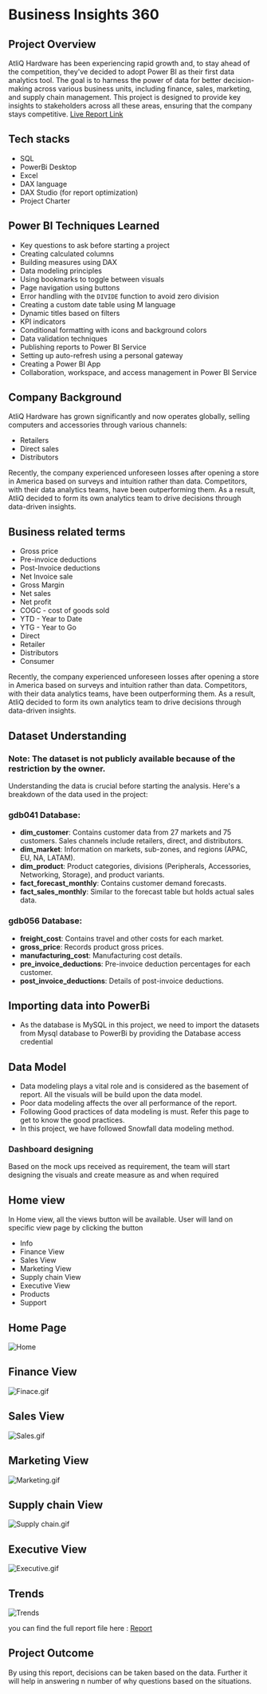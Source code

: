 # Business Insights 360

## Project Overview

AtliQ Hardware has been experiencing rapid growth and, to stay ahead of the competition, they've decided to adopt Power BI as their first data analytics tool. The goal is to harness the power of data for better decision-making across various business units, including finance, sales, marketing, and supply chain management. This project is designed to provide key insights to stakeholders across all these areas, ensuring that the company stays competitive.
[Live Report Link](https://app.powerbi.com/view?r=eyJrIjoiZTdhYzA3OWYtYzE4MS00ZTEzLWJmYzgtNmI0ZjEwN2Q3ODBkIiwidCI6ImM2ZTU0OWIzLTVmNDUtNDAzMi1hYWU5LWQ0MjQ0ZGM1YjJjNCJ9)

## Tech stacks

- SQL
- PowerBi Desktop
- Excel
- DAX language
- DAX Studio (for report optimization)
- Project Charter

## Power BI Techniques Learned

- Key questions to ask before starting a project
- Creating calculated columns
- Building measures using DAX
- Data modeling principles
- Using bookmarks to toggle between visuals
- Page navigation using buttons
- Error handling with the `DIVIDE` function to avoid zero division
- Creating a custom date table using M language
- Dynamic titles based on filters
- KPI indicators
- Conditional formatting with icons and background colors
- Data validation techniques
- Publishing reports to Power BI Service
- Setting up auto-refresh using a personal gateway
- Creating a Power BI App
- Collaboration, workspace, and access management in Power BI Service

## Company Background

AtliQ Hardware has grown significantly and now operates globally, selling computers and accessories through various channels:
 
- Retailers
- Direct sales
- Distributors
  
Recently, the company experienced unforeseen losses after opening a store in America based on surveys and intuition rather than data. Competitors, with their data analytics teams, have been outperforming them. As a result, AtliQ decided to form its own analytics team to drive decisions through data-driven insights.

## Business related terms

- Gross price
- Pre-invoice deductions
- Post-Invoice deductions
- Net Invoice sale
- Gross Margin
- Net sales
- Net profit
- COGC - cost of goods sold
- YTD - Year to Date
- YTG - Year to Go
- Direct
- Retailer
- Distributors
- Consumer

Recently, the company experienced unforeseen losses after opening a store in America based on surveys and intuition rather than data. Competitors, with their data analytics teams, have been outperforming them. As a result, AtliQ decided to form its own analytics team to drive decisions through data-driven insights.

## Dataset Understanding
### Note: The dataset is not publicly available because of the restriction by the owner.
Understanding the data is crucial before starting the analysis. Here's a breakdown of the data used in the project:

### **gdb041 Database**:
- **dim_customer**: Contains customer data from 27 markets and 75 customers. Sales channels include retailers, direct, and distributors.
- **dim_market**: Information on markets, sub-zones, and regions (APAC, EU, NA, LATAM).
- **dim_product**: Product categories, divisions (Peripherals, Accessories, Networking, Storage), and product variants.
- **fact_forecast_monthly**: Contains customer demand forecasts.
- **fact_sales_monthly**: Similar to the forecast table but holds actual sales data.

### **gdb056 Database**:
- **freight_cost**: Contains travel and other costs for each market.
- **gross_price**: Records product gross prices.
- **manufacturing_cost**: Manufacturing cost details.
- **pre_invoice_deductions**: Pre-invoice deduction percentages for each customer.
- **post_invoice_deductions**: Details of post-invoice deductions.

## Importing data into PowerBi

- As the database is MySQL in this project, we need to import the datasets from Mysql database to PowerBi by providing the Database access credential

## Data Model

- Data modeling plays a vital role and is considered as the basement of report. All the visuals will be build upon the data model.
- Poor data modeling affects the over all performance of the report.
- Following Good practices of data modeling is must. Refer this page to get to know the good practices.
- In this project, we have followed Snowfall data modeling method.


### Dashboard designing

Based on the mock ups received as requirement, the team will start designing the visuals and create measure as and when required

## Home view

In Home view, all the views button will be available. User will land on specific view page by clicking the button 

- Info
- Finance View
- Sales View
- Marketing View
- Supply chain View
- Executive View
- Products
- Support


## Home Page

![Home](https://github.com/nitishthakur23/Atliq-Business-360/blob/main/Images/Home.png)

## Finance View

![Finace.gif](https://github.com/nitishthakur23/Atliq-Business-360/blob/main/Images/finance.png)
## Sales View

![Sales.gif](https://github.com/nitishthakur23/Atliq-Business-360/blob/main/Images/sales.png)

## Marketing View

![Marketing.gif](https://github.com/nitishthakur23/Atliq-Business-360/blob/main/Images/Market.png)

## Supply chain View

![Supply chain.gif](https://github.com/nitishthakur23/Atliq-Business-360/blob/main/Images/Supply.png)

## Executive View

![Executive.gif](https://github.com/nitishthakur23/Atliq-Business-360/blob/main/Images/Excecutive.png)

## Trends

![Trends](https://github.com/nitishthakur23/Atliq-Business-360/blob/main/Images/trends.png)

you can find the full report file here : [Report](https://github.com/Naveen-S6/Business_Insights_360/blob/main/Report/360.pbix)


## Project Outcome

By using this report, decisions can be taken based on the data. Further it will help in answering n number of why questions based on the situations.
